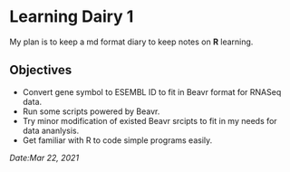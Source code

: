 # Learning Dairy 1
My plan is to keep a md format diary to keep notes on **R** learning.
## Objectives
* Convert gene symbol to ESEMBL ID to fit in Beavr format for RNASeq data.
* Run some scripts powered by Beavr.
* Try minor modification of existed Beavr srcipts to fit in my needs for data ananlysis.
* Get familiar with R to code simple programs easily.

_Date:Mar 22, 2021_

